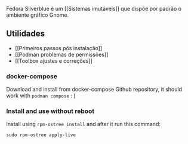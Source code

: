 Fedora Silverblue é um [[Sistemas imutáveis]] que dispõe por padrão o ambiente gráfico Gnome.

## Utilidades
- [[Primeiros passos pós instalação]]
- [[Podman problemas de permissões]]
- [[Toolbox ajustes e correções]]


### docker-compose
Download and install from docker-compose Github repository, it should work with `podman compose` : )

### Install and use without reboot
Install using `rpm-ostree install` and after it run this command:

```
sudo rpm-ostree apply-live
```
